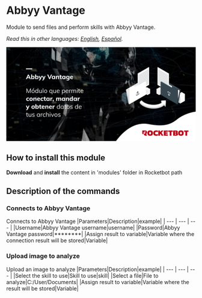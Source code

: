 # Abbyy Vantage
  
Module to send files and perform skills with Abbyy Vantage.  

*Read this in other languages: [English](Manual_Abbyy_Vantage.md), [Español](Manual_Abbyy_Vantage.es.md).*
  
![banner](imgs/Banner_Abbyy_Vantage.png)
## How to install this module
  
__Download__ and __install__ the content in 'modules' folder in Rocketbot path  



## Description of the commands

### Connects to Abbyy Vantage
  
Connects to Abbyy Vantage
|Parameters|Description|example|
| --- | --- | --- |
|Username|Abbyy Vantage username|username|
|Password|Abbyy Vantage password|********|
|Assign result to variable|Variable where the connection result will be stored|Variable|

### Upload image to analyze
  
Upload an image to analyze
|Parameters|Description|example|
| --- | --- | --- |
|Select the skill to use|Skill to use|skill|
|Select a file|File to analyze|C:/User/Documents|
|Assign result to variable|Variable where the result will be stored|Variable|
